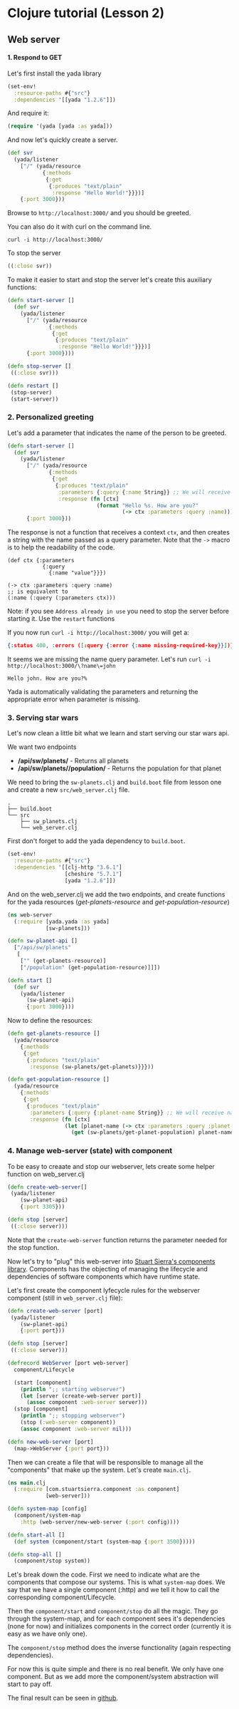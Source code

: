 # Clojure tutorial (Lesson 2)

## Web server

#### 1. Respond to GET

Let's first install the yada library

```clojure
(set-env!
  :resource-paths #{"src"}
  :dependencies '[[yada "1.2.6"]])
```

And require it:

```clojure
(require '(yada [yada :as yada]))
```

And now let's quickly create a server.

```clojure
(def svr
  (yada/listener
    ["/" (yada/resource
           {:methods
            {:get
             {:produces "text/plain"
              :response "Hello World!"}}})]
    {:port 3000}))
```

Browse to `http://localhost:3000/` and you should be greeted.

You can also do it with curl on the command line.

```
curl -i http://localhost:3000/
```

To stop the server

```clojure
((:close svr))
```

To make it easier to start and stop the server let's create this auxiliary functions:

```clojure
(defn start-server []
  (def svr
    (yada/listener
      ["/" (yada/resource
             {:methods
              {:get
               {:produces "text/plain"
                :response "Hello World!"}}})]
      {:port 3000})))

(defn stop-server []
 ((:close svr)))

(defn restart []
 (stop-server)
 (start-server))
```


### 2. Personalized greeting
Let's add a parameter that indicates the name of the person to be greeted.

```clojure
(defn start-server []
  (def svr
    (yada/listener
      ["/" (yada/resource
             {:methods
              {:get
               {:produces "text/plain"
                :parameters {:query {:name String}} ;; We will receive name as a query param
                :response (fn [ctx]
                            (format "Hello %s. How are you?"
                                    (-> ctx :parameters :query :name)))}}})]
      {:port 3000}))
```

The response is not a function that receives a context `ctx`, and then creates a string with the name passed as a query parameter.
Note that the `->` macro is to help the readability of the code.

```
(def ctx {:parameters
           {:query
             {:name "value"}}})

(-> ctx :parameters :query :name)
;; is equivalent to
(:name (:query (:parameters ctx)))
```

Note: if you see `Address already in use` you need to stop the server before starting it. Use the `restart` functions

If you now run `curl -i http://localhost:3000/` you will get a:

```json
{:status 400, :errors ([:query {:error {:name missing-required-key}}])}
```

It seems we are missing the name query parameter. Let's run `curl -i http://localhost:3000/\?name\=john`

```
Hello john. How are you?%
```

Yada is automatically validating the parameters and returning the appropriate error when parameter is missing.

### 3. Serving star wars

Let's now clean a little bit what we learn and start serving our star wars api.

We want two endpoints

 * **/api/sw/planets/** - Returns all planets
 * **/api/sw/planets/<planet-name>/population/** - Returns the population for that planet

We need to bring the `sw-planets.clj` and `build.boot` file from lesson one and create a new `src/web_server.clj` file.

```
.
├── build.boot
└── src
    ├── sw_planets.clj
    └── web_server.clj
```

First don't forget to add the yada dependency to `build.boot`.

```clojure
(set-env!
  :resource-paths #{"src"}
  :dependencies '[[clj-http "3.6.1"]
                  [cheshire "5.7.1"]
                  [yada "1.2.6"]])
```

And on the web_server.clj we add the two endpoints, and create functions for the yada resources (*get-planets-resource* and *get-population-resource*)

```clojure
(ns web-server
  (:require [yada.yada :as yada]
            [sw-planets]))

(defn sw-planet-api []
  ["/api/sw/planets"
   [
    ["" (get-planets-resource)]
    ["/population" (get-population-resource)]]])

(defn start []
  (def svr
    (yada/listener
      (sw-planet-api)
      {:port 3000})))
```

Now to define the resources:

```clojure
(defn get-planets-resource []
  (yada/resource
    {:methods
     {:get
      {:produces "text/plain"
       :response (sw-planets/get-planets)}}}))

(defn get-population-resource []
  (yada/resource
    {:methods
     {:get
      {:produces "text/plain"
       :parameters {:query {:planet-name String}} ;; We will receive name as a query param
       :response (fn [ctx]
                  (let [planet-name (-> ctx :parameters :query :planet-name)]
                    (get (sw-planets/get-planet-population) planet-name)))}}}))
```

### 4. Manage web-server (state) with component

To be easy to creaate and stop our webserver, lets create some helper function on web_server.clj

```clojure
(defn create-web-server[]
 (yada/listener 
    (sw-planet-api)
    {:port 3305}))

(defn stop [server]
 ((:close server)))
```

Note that the `create-web-server` function returns the parameter needed for the stop function.

Now let's try to "plug" this web-server into [Stuart Sierra's components library](https://github.com/stuartsierra/component).
Components has the objecting of managing the lifecycle and dependencies of software components which have runtime state.

Let's first create the component lyfecycle rules for the webserver component (still in `web_server.clj` file):

```clojure
(defn create-web-server [port]
 (yada/listener 
    (sw-planet-api)
    {:port port}))

(defn stop [server]
 ((:close server)))

(defrecord WebServer [port web-server]
  component/Lifecycle

  (start [component]
    (println ";; starting webserver")
    (let [server (create-web-server port)]
      (assoc component :web-server server)))
  (stop [component]
    (println ";; stopping webserver")
    (stop (:web-server component))
    (assoc component :web-server nil)))

(defn new-web-server [port]
  (map->WebServer {:port port}))
```

Then we can create a file that will be responsible to manage all the "components" that make up the system. Let's create `main.clj`.

```clojure
(ns main.clj
  (:require [com.stuartsierra.component :as component]
            [web-server]))

(defn system-map [config]
  (component/system-map 
    :http (web-server/new-web-server (:port config))))

(defn start-all []
  (def system (component/start (system-map {:port 3500}))))

(defn stop-all []
  (component/stop system))
```

Let's break down the code. First we need to indicate what are the components that compose our systems. This is what `system-map` does. We say that we have a single component (:http) and we tell it how to call the corresponding component/Lifecycle.

Then the `component/start` and `component/stop` do all the magic. They go through the system-map, and for each component sees it's dependencies (none for now) and initializes components in the correct order (currently it is easy as we have only one).

The `component/stop` method does the inverse functionality (again respecting dependencies).

For now this is quite simple and there is no real benefit. We only have one component. But as we add more the component/system abstraction will start to pay off.

The final result can be seen in [github](https://github.com/joninvski/clojure-tutorial/tree/master/lesson2).
